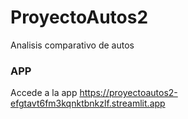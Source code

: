 # ProyectoAutos2
Analisis comparativo de autos 


### APP
Accede a la app  https://proyectoautos2-efgtavt6fm3kqnktbnkzlf.streamlit.app
